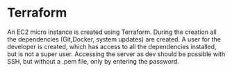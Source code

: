 # Terraform

An EC2 micro instance is created using Terraform.
During the creation all the dependencies (Git,Docker, system updates) are created.
A user for the developer is created, which has access to all the dependencies installed, but is not a super user.
Accessing the server as dev should be possible with SSH, but without a .pem file, only by entering the password.
